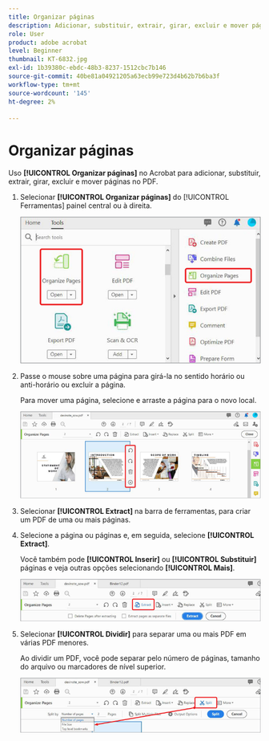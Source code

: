 ```yaml
---
title: Organizar páginas
description: Adicionar, substituir, extrair, girar, excluir e mover páginas no PDF
role: User
product: adobe acrobat
level: Beginner
thumbnail: KT-6832.jpg
exl-id: 1b39380c-ebdc-48b3-8237-1512cbc7b146
source-git-commit: 40be81a04921205a63ecb99e723d4b62b7b6ba3f
workflow-type: tm+mt
source-wordcount: '145'
ht-degree: 2%

---
```


# Organizar páginas

Uso **[!UICONTROL Organizar páginas]** no Acrobat para adicionar, substituir, extrair, girar, excluir e mover páginas no PDF.

1. Selecionar **[!UICONTROL Organizar páginas]** do [!UICONTROL Ferramentas] painel central ou à direita.

   ![Organize a Etapa 1](../assets/Organize_1.png)

1. Passe o mouse sobre uma página para girá-la no sentido horário ou anti-horário ou excluir a página.

   Para mover uma página, selecione e arraste a página para o novo local.

   ![Organize a Etapa 2](../assets/Organize_2.png)

1. Selecionar **[!UICONTROL Extract]** na barra de ferramentas, para criar um PDF de uma ou mais páginas.

1. Selecione a página ou páginas e, em seguida, selecione **[!UICONTROL Extract]**.

   Você também pode **[!UICONTROL Inserir]** ou **[!UICONTROL Substituir]** páginas e veja outras opções selecionando **[!UICONTROL Mais]**.

   ![Organize a Etapa 4](../assets/Organize_3.png)

1. Selecionar **[!UICONTROL Dividir]** para separar uma ou mais PDF em várias PDF menores.

   Ao dividir um PDF, você pode separar pelo número de páginas, tamanho do arquivo ou marcadores de nível superior.

   ![Etapa de Verificação 5](../assets/Organize_4.png)
